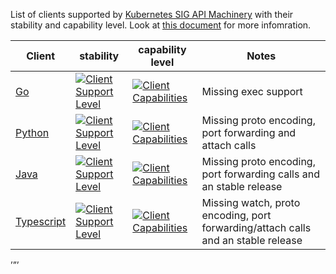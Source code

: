 List of clients supported by [Kubernetes SIG API Machinery](https://github.com/kubernetes/community/tree/master/sig-api-machinery) with their stability and capability level. Look at [this document](https://github.com/kubernetes/community/blob/master/contributors/design-proposals/csi-new-client-library-procedure.md) for more infomration.

| Client  | stability | capability level | Notes |
| ------------- | ------------- | ------------- | ------------- |
| [Go](https://github.com/kubernetes/client-go)  | [![Client Support Level](https://img.shields.io/badge/kubernetes%20client-beta-green.svg?style=flat&colorA=306CE8)](https://github.com/kubernetes/community/blob/master/contributors/design-proposals/csi-new-client-library-procedure.md#client-support-level)  | [![Client Capabilities](https://img.shields.io/badge/Kubernetes%20client-Silver-blue.svg?style=plastic&colorB=C0C0C0&colorA=306CE8)](https://github.com/kubernetes/community/blob/master/contributors/design-proposals/csi-new-client-library-procedure.md#client-capabilities) | Missing exec support
| [Python](https://github.com/kubernetes-incubator/client-python)  | [![Client Support Level](https://img.shields.io/badge/kubernetes%20client-beta-green.svg?style=flat&colorA=306CE8)](https://github.com/kubernetes/community/blob/master/contributors/design-proposals/csi-new-client-library-procedure.md#client-support-level) | [![Client Capabilities](https://img.shields.io/badge/Kubernetes%20client-Silver-blue.svg?style=flat&colorB=C0C0C0&colorA=306CE8)](https://github.com/kubernetes/community/blob/master/contributors/design-proposals/csi-new-client-library-procedure.md#client-capabilities) | Missing proto encoding, port forwarding and attach calls
| [Java](https://github.com/kubernetes-client/java)  | [![Client Support Level](https://img.shields.io/badge/kubernetes%20client-alpha-green.svg?style=plastic&colorA=306CE8)](https://github.com/kubernetes/community/blob/master/contributors/design-proposals/csi-new-client-library-procedure.md#client-support-level) | [![Client Capabilities](https://img.shields.io/badge/Kubernetes%20client-Silver-blue.svg?style=flat&colorB=C0C0C0&colorA=306CE8)](https://github.com/kubernetes/community/blob/master/contributors/design-proposals/csi-new-client-library-procedure.md#client-capabilities) | Missing proto encoding, port forwarding calls and an stable release
| [Typescript](https://github.com/kubernetes-client/typescript)  | [![Client Support Level](https://img.shields.io/badge/kubernetes%20client-alpha-green.svg?style=plastic&colorA=306CE8)](https://github.com/kubernetes/community/blob/master/contributors/design-proposals/csi-new-client-library-procedure.md#client-support-level) | [![Client Capabilities](https://img.shields.io/badge/Kubernetes%20client-Bronze-blue.svg?style=plastic&colorB=cd7f32&colorA=306CE8)](https://github.com/kubernetes/community/blob/master/contributors/design-proposals/csi-new-client-library-procedure.md#client-capabilities) | Missing watch, proto encoding, port forwarding/attach calls and an stable release
’”’
